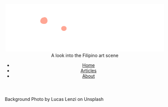 <html>
<head>
<title>Seening | Main Page</title>
<style type="text/css">

header {background: #ffa694; margin: 0; padding-top: 20px; padding-bottom: 0px;
	font-family: "Impact", Charcoal, sans-serif; color: white; font-size: 150%
	position: fixed;
  top: 0;
  width: 100%;
	}

body {background-image: url("lucas-lenzi-6p8G9gOP_4E-unsplash.jpg"); background-size: cover; background-color: #b4d5cf}

div.main {font-family: "Helvetica", Arial, sans-serif;
	color: #246561; background: #e3f7f3;
	margin-left: 20%; margin-right: 20%; padding-left: 30px; padding-right: 30px; padding-top: 3px; padding-bottom: 3px; font-size: 13pt}

	div.main p { text-indent: 25px; }
	div.main a { color: #59877e }
	
h1 {font-family: "Impact", Charcoal, sans-serif; color: #e3f7f3; text-align: center;
	font-size: 32pt; background-color: #246561;} 

div.byline {font-family: Verdana, Geneva, sans-serif; background: transparent; color: white;
	margin-left: 21%; margin-right: 20%;
	padding-bottom: 1px; padding-left:20px; padding-right:20px;
	border-left: 5px solid #ffa694}

div.medium {font-family: "Helvetica", Arial, sans-serif;}

div.credits {font-family: "Helvetica", Arial, sans-serif; text-align: right; color: white}

div.cap {font-family: "Helvetica", Arial, sans-serif; text-align: center; color:  #59877e; font-size: small}
	div.cap a {color:  #ffa694}
	
div.light {color: #59877e; background: #b4d5cf}


ul {
  list-style-type: none;
  margin: 0;
  padding: 0;
  overflow: hidden;
 background-color: #59877e
  
}

li {
  float: left;
}

li a {
  display: block;
  color: white;
  text-align: center;
  padding: 14px 16px;
  text-decoration: none;
}

li a:hover {
  background-color: #246561;
}
	
	.active {
  background-color: #ffa694;
}
	

</style>



	
</head>



<body>


<header>
<center>
<img src="SeeningLogo.png" width="500" height="150" alt="Seening"></img>
 A look into the Filipino art scene
</center>
<p></p>
<ul>
  <li><a class="active" href="index.html">Home</a></li>
  <li><a href="articles.html">Articles</a></li>
  <li><a href="#about">About</a></li>
</ul>
</header>


<div class="credits">

<p>Background Photo by Lucas Lenzi on Unsplash</p>

</div>
</body>
</html>
